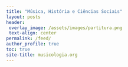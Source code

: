 ```yaml
---
title: "Música, História e Ciências Sociais"
layout: posts
header:
 overlay_image: /assets/images/partitura.png
 text-align: center
permalink: /feed/
author_profile: true
toc: true
site-title: musicologia.org
---
```

